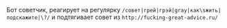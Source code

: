 Бот советчик, реагирует на регулярку `/совет|грей|грэй|gray|как\sжить|подскажите|\?/` и подтягивает совет из `http://fucking-great-advice.ru/`